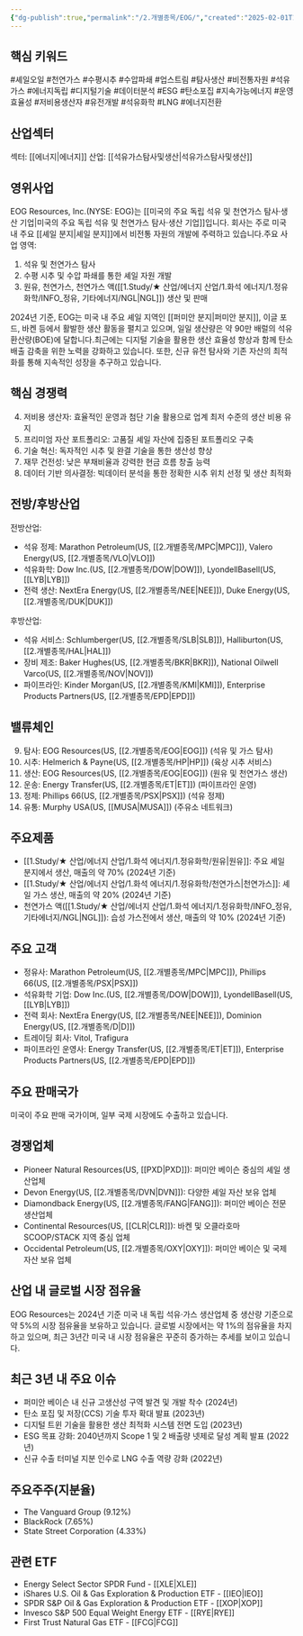 ```yaml
---
{"dg-publish":true,"permalink":"/2.개별종목/EOG/","created":"2025-02-01T12:57:17.800+09:00","updated":"2025-07-29T21:37:04.623+09:00"}
---
```


## 핵심 키워드

#셰일오일 #천연가스 #수평시추 #수압파쇄 #업스트림 #탐사생산 #비전통자원 #석유가스 #에너지독립 #디지털기술 #데이터분석 #ESG #탄소포집 #지속가능에너지 #운영효율성 #저비용생산자 #유전개발 #석유화학 #LNG #에너지전환

## 산업섹터

섹터: [[에너지\|에너지]]
산업: [[석유가스탐사및생산\|석유가스탐사및생산]]

## 영위사업

EOG Resources, Inc.(NYSE: EOG)는 [[미국의 주요 독립 석유 및 천연가스 탐사·생산 기업\|미국의 주요 독립 석유 및 천연가스 탐사·생산 기업]]입니다. 회사는 주로 미국 내 주요 [[셰일 분지\|셰일 분지]]에서 비전통 자원의 개발에 주력하고 있습니다.주요 사업 영역:

1. 석유 및 천연가스 탐사
2. 수평 시추 및 수압 파쇄를 통한 셰일 자원 개발
3. 원유, 천연가스, 천연가스 액([[1.Study/★ 산업/에너지 산업/1.화석 에너지/1.정유화학/INFO_정유, 기타에너지/NGL\|NGL]]) 생산 및 판매

2024년 기준, EOG는 미국 내 주요 셰일 지역인 [[퍼미안 분지\|퍼미안 분지]], 이글 포드, 바켄 등에서 활발한 생산 활동을 펼치고 있으며, 일일 생산량은 약 90만 배럴의 석유 환산량(BOE)에 달합니다.최근에는 디지털 기술을 활용한 생산 효율성 향상과 함께 탄소 배출 감축을 위한 노력을 강화하고 있습니다. 또한, 신규 유전 탐사와 기존 자산의 최적화를 통해 지속적인 성장을 추구하고 있습니다.

## 핵심 경쟁력

4. 저비용 생산자: 효율적인 운영과 첨단 기술 활용으로 업계 최저 수준의 생산 비용 유지
5. 프리미엄 자산 포트폴리오: 고품질 셰일 자산에 집중된 포트폴리오 구축
6. 기술 혁신: 독자적인 시추 및 완결 기술을 통한 생산성 향상
7. 재무 건전성: 낮은 부채비율과 강력한 현금 흐름 창출 능력
8. 데이터 기반 의사결정: 빅데이터 분석을 통한 정확한 시추 위치 선정 및 생산 최적화

## 전방/후방산업

전방산업:

- 석유 정제: Marathon Petroleum(US, [[2.개별종목/MPC\|MPC]]), Valero Energy(US, [[2.개별종목/VLO\|VLO]])
- 석유화학: Dow Inc.(US, [[2.개별종목/DOW\|DOW]]), LyondellBasell(US, [[LYB\|LYB]])
- 전력 생산: NextEra Energy(US, [[2.개별종목/NEE\|NEE]]), Duke Energy(US, [[2.개별종목/DUK\|DUK]])

후방산업:

- 석유 서비스: Schlumberger(US, [[2.개별종목/SLB\|SLB]]), Halliburton(US, [[2.개별종목/HAL\|HAL]])
- 장비 제조: Baker Hughes(US, [[2.개별종목/BKR\|BKR]]), National Oilwell Varco(US, [[2.개별종목/NOV\|NOV]])
- 파이프라인: Kinder Morgan(US, [[2.개별종목/KMI\|KMI]]), Enterprise Products Partners(US, [[2.개별종목/EPD\|EPD]])

## 밸류체인

9. 탐사: EOG Resources(US, [[2.개별종목/EOG\|EOG]]) (석유 및 가스 탐사)
10. 시추: Helmerich & Payne(US, [[2.개별종목/HP\|HP]]) (육상 시추 서비스)
11. 생산: EOG Resources(US, [[2.개별종목/EOG\|EOG]]) (원유 및 천연가스 생산)
12. 운송: Energy Transfer(US, [[2.개별종목/ET\|ET]]) (파이프라인 운영)
13. 정제: Phillips 66(US, [[2.개별종목/PSX\|PSX]]) (석유 정제)
14. 유통: Murphy USA(US, [[MUSA\|MUSA]]) (주유소 네트워크)

## 주요제품

- [[1.Study/★ 산업/에너지 산업/1.화석 에너지/1.정유화학/원유\|원유]]: 주요 셰일 분지에서 생산, 매출의 약 70% (2024년 기준)
- [[1.Study/★ 산업/에너지 산업/1.화석 에너지/1.정유화학/천연가스\|천연가스]]: 셰일 가스 생산, 매출의 약 20% (2024년 기준)
- 천연가스 액([[1.Study/★ 산업/에너지 산업/1.화석 에너지/1.정유화학/INFO_정유, 기타에너지/NGL\|NGL]]): 습성 가스전에서 생산, 매출의 약 10% (2024년 기준)

## 주요 고객

- 정유사: Marathon Petroleum(US, [[2.개별종목/MPC\|MPC]]), Phillips 66(US, [[2.개별종목/PSX\|PSX]])
- 석유화학 기업: Dow Inc.(US, [[2.개별종목/DOW\|DOW]]), LyondellBasell(US, [[LYB\|LYB]])
- 전력 회사: NextEra Energy(US, [[2.개별종목/NEE\|NEE]]), Dominion Energy(US, [[2.개별종목/D\|D]])
- 트레이딩 회사: Vitol, Trafigura
- 파이프라인 운영사: Energy Transfer(US, [[2.개별종목/ET\|ET]]), Enterprise Products Partners(US, [[2.개별종목/EPD\|EPD]])

## 주요 판매국가

미국이 주요 판매 국가이며, 일부 국제 시장에도 수출하고 있습니다.

## 경쟁업체

- Pioneer Natural Resources(US, [[PXD\|PXD]]): 퍼미안 베이슨 중심의 셰일 생산업체
- Devon Energy(US, [[2.개별종목/DVN\|DVN]]): 다양한 셰일 자산 보유 업체
- Diamondback Energy(US, [[2.개별종목/FANG\|FANG]]): 퍼미안 베이슨 전문 생산업체
- Continental Resources(US, [[CLR\|CLR]]): 바켄 및 오클라호마 SCOOP/STACK 지역 중심 업체
- Occidental Petroleum(US, [[2.개별종목/OXY\|OXY]]): 퍼미안 베이슨 및 국제 자산 보유 업체

## 산업 내 글로벌 시장 점유율

EOG Resources는 2024년 기준 미국 내 독립 석유·가스 생산업체 중 생산량 기준으로 약 5%의 시장 점유율을 보유하고 있습니다. 글로벌 시장에서는 약 1%의 점유율을 차지하고 있으며, 최근 3년간 미국 내 시장 점유율은 꾸준히 증가하는 추세를 보이고 있습니다.

## 최근 3년 내 주요 이슈

- 퍼미안 베이슨 내 신규 고생산성 구역 발견 및 개발 착수 (2024년)
- 탄소 포집 및 저장(CCS) 기술 투자 확대 발표 (2023년)
- 디지털 트윈 기술을 활용한 생산 최적화 시스템 전면 도입 (2023년)
- ESG 목표 강화: 2040년까지 Scope 1 및 2 배출량 넷제로 달성 계획 발표 (2022년)
- 신규 수출 터미널 지분 인수로 LNG 수출 역량 강화 (2022년)

## 주요주주(지분율)

- The Vanguard Group (9.12%)
- BlackRock (7.65%)
- State Street Corporation (4.33%)

## 관련 ETF

- Energy Select Sector SPDR Fund - [[XLE\|XLE]]
- iShares U.S. Oil & Gas Exploration & Production ETF - [[IEO\|IEO]]
- SPDR S&P Oil & Gas Exploration & Production ETF - [[XOP\|XOP]]
- Invesco S&P 500 Equal Weight Energy ETF - [[RYE\|RYE]]
- First Trust Natural Gas ETF - [[FCG\|FCG]]